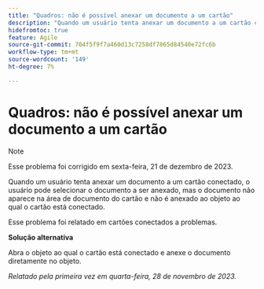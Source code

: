 ```yaml
---
title: "Quadros: não é possível anexar um documento a um cartão"
description: "Quando um usuário tenta anexar um documento a um cartão conectado, o usuário pode selecionar o documento a ser anexado, mas o documento não aparece na área de documento do cartão e não é anexado ao objeto ao qual o cartão está conectado."
hidefromtoc: true
feature: Agile
source-git-commit: 704f5f9f7a460d13c7258df7865d84540e72fc6b
workflow-type: tm+mt
source-wordcount: '149'
ht-degree: 7%

---
```



# Quadros: não é possível anexar um documento a um cartão

<!--WF and WFP TOCs-->

>[!NOTE]
>
>Esse problema foi corrigido em sexta-feira, 21 de dezembro de 2023.

Quando um usuário tenta anexar um documento a um cartão conectado, o usuário pode selecionar o documento a ser anexado, mas o documento não aparece na área de documento do cartão e não é anexado ao objeto ao qual o cartão está conectado.

Esse problema foi relatado em cartões conectados a problemas.

**Solução alternativa**

Abra o objeto ao qual o cartão está conectado e anexe o documento diretamente no objeto.

_Relatado pela primeira vez em quarta-feira, 28 de novembro de 2023._
